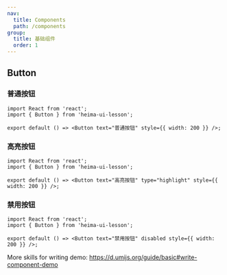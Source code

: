 ```yaml
---
nav:
  title: Components
  path: /components
group:
  title: 基础组件
  order: 1
---
```


## Button

### 普通按钮

```tsx
import React from 'react';
import { Button } from 'heima-ui-lesson';

export default () => <Button text="普通按钮" style={{ width: 200 }} />;
```

### 高亮按钮

```tsx
import React from 'react';
import { Button } from 'heima-ui-lesson';

export default () => <Button text="高亮按钮" type="highlight" style={{ width: 200 }} />;
```

### 禁用按钮

```tsx
import React from 'react';
import { Button } from 'heima-ui-lesson';

export default () => <Button text="禁用按钮" disabled style={{ width: 200 }} />;
```

More skills for writing demo: https://d.umijs.org/guide/basic#write-component-demo
